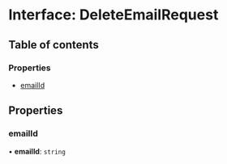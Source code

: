 # Interface: DeleteEmailRequest

## Table of contents

### Properties

- [emailId](DeleteEmailRequest.md#emailid)

## Properties

### emailId

• **emailId**: `string`
